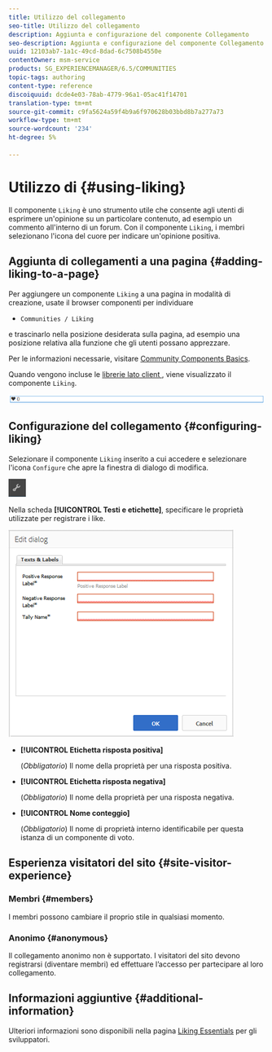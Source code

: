 ```yaml
---
title: Utilizzo del collegamento
seo-title: Utilizzo del collegamento
description: Aggiunta e configurazione del componente Collegamento
seo-description: Aggiunta e configurazione del componente Collegamento
uuid: 12103ab7-1a1c-49cd-8dad-6c7508b4550e
contentOwner: msm-service
products: SG_EXPERIENCEMANAGER/6.5/COMMUNITIES
topic-tags: authoring
content-type: reference
discoiquuid: dcde4e03-78ab-4779-96a1-05ac41f14701
translation-type: tm+mt
source-git-commit: c9fa5624a59f4b9a6f970628b03bbd8b7a277a73
workflow-type: tm+mt
source-wordcount: '234'
ht-degree: 5%

---
```



# Utilizzo di {#using-liking}

Il componente `Liking` è uno strumento utile che consente agli utenti di esprimere un&#39;opinione su un particolare contenuto, ad esempio un commento all&#39;interno di un forum. Con il componente `Liking`, i membri selezionano l&#39;icona del cuore per indicare un&#39;opinione positiva.

## Aggiunta di collegamenti a una pagina {#adding-liking-to-a-page}

Per aggiungere un componente `Liking` a una pagina in modalità di creazione, usate il browser componenti per individuare

* `Communities / Liking`

e trascinarlo nella posizione desiderata sulla pagina, ad esempio una posizione relativa alla funzione che gli utenti possano apprezzare.

Per le informazioni necessarie, visitare [Community Components Basics](basics.md).

Quando vengono incluse le [librerie lato client ](essentials-liking.md#essentials-for-client-side), viene visualizzato il componente `Liking`.

![componente di collegamento](assets/liking-component.png)

## Configurazione del collegamento {#configuring-liking}

Selezionare il componente `Liking` inserito a cui accedere e selezionare l&#39;icona `Configure` che apre la finestra di dialogo di modifica.

![configure-new](assets/configure-new.png)

Nella scheda **[!UICONTROL Testi e etichette]**, specificare le proprietà utilizzate per registrare i like.

![configurare](assets/configure-liking.png)

* **[!UICONTROL Etichetta risposta positiva]**

   (*Obbligatorio*) Il nome della proprietà per una risposta positiva.

* **[!UICONTROL Etichetta risposta negativa]**

   (*Obbligatorio*) Il nome della proprietà per una risposta negativa.

* **[!UICONTROL Nome conteggio]**

   (*Obbligatorio*) Il nome di proprietà interno identificabile per questa istanza di un componente di voto.

## Esperienza visitatori del sito {#site-visitor-experience}

### Membri {#members}

I membri possono cambiare il proprio stile in qualsiasi momento.

### Anonimo {#anonymous}

Il collegamento anonimo non è supportato. I visitatori del sito devono registrarsi (diventare membri) ed effettuare l’accesso per partecipare al loro collegamento.

## Informazioni aggiuntive {#additional-information}

Ulteriori informazioni sono disponibili nella pagina [Liking Essentials](essentials-liking.md) per gli sviluppatori.
